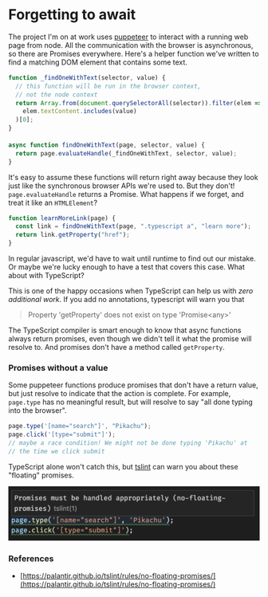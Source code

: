 # Forgetting to await

The project I'm on at work uses [puppeteer](https://pptr.dev/) to interact with a running web page from node. All the communication with the browser is asynchronous, so there are Promises everywhere. Here's a helper function we've written to find a matching DOM element that contains some text.

```javascript
function _findOneWithText(selector, value) {
  // this function will be run in the browser context,
  // not the node context
  return Array.from(document.querySelectorAll(selector)).filter(elem =>
    elem.textContent.includes(value)
  )[0];
}

async function findOneWithText(page, selector, value) {
  return page.evaluateHandle(_findOneWithText, selector, value);
}
```

It's easy to assume these functions will return right away because they look just like the synchronous browser APIs we're used to. But they don't! `page.evaluateHandle` returns a Promise. What happens if we forget, and treat it like an `HTMLElement`?

```javascript
function learnMoreLink(page) {
  const link = findOneWithText(page, ".typescript a", "learn more");
  return link.getProperty("href");
}
```

In regular javascript, we'd have to wait until runtime to find out our mistake. Or maybe we're lucky enough to have a test that covers this case. What about with TypeScript?

This is one of the happy occasions when TypeScript can help us with _zero additional work_. If you add no annotations, typescript will warn you that

> Property 'getProperty' does not exist on type 'Promise&lt;any&gt;'

The TypeScript compiler is smart enough to know that async functions always return promises, even though we didn't tell it what the promise will resolve to. And promises don't have a method called `getProperty`.

### Promises without a value

Some puppeteer functions produce promises that don't have a return value, but just resolve to indicate that the action is complete. For example, `page.type` has no meaningful result, but will resolve to say "all done typing into the browser".

```typescript
page.type('[name="search"]', "Pikachu");
page.click('[type="submit"]');
// maybe a race condition! We might not be done typing 'Pikachu' at
// the time we click submit
```

TypeScript alone won't catch this, but [tslint](https://palantir.github.io/tslint/) can warn you about these "floating" promises.

![](./floating-promises.png)

### References

- [https://palantir.github.io/tslint/rules/no-floating-promises/](https://palantir.github.io/tslint/rules/no-floating-promises/)
